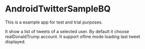 # AndroidTwitterSampleBQ
This is a example app for test and trial purposes.

It show a list of tweets of a selected user. By default it choose realDonaldTrump account.
It support ofline mode loading last tweet displayed.
